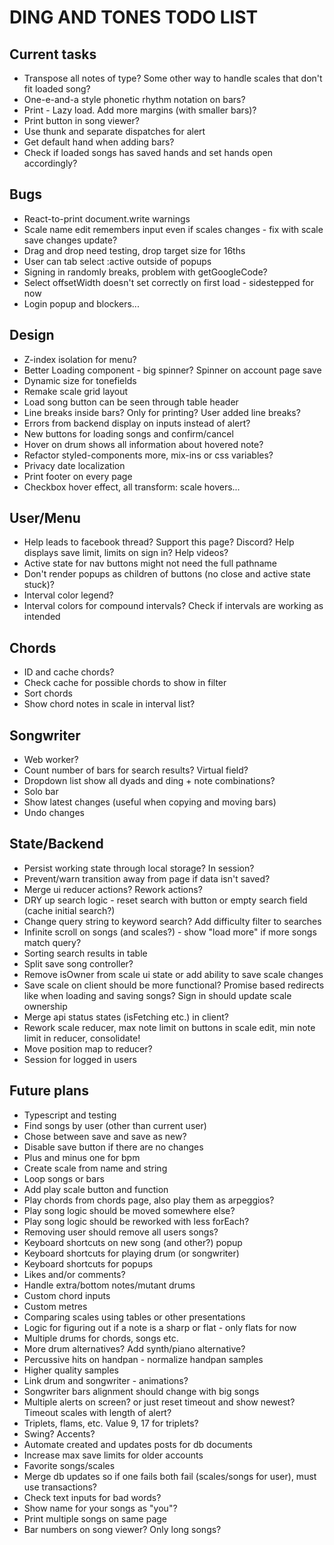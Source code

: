 # DING AND TONES TODO LIST

## Current tasks

* Transpose all notes of type? Some other way to handle scales that don't fit loaded song?
* One-e-and-a style phonetic rhythm notation on bars?
* Print - Lazy load. Add more margins (with smaller bars)?
* Print button in song viewer?
* Use thunk and separate dispatches for alert
* Get default hand when adding bars?
* Check if loaded songs has saved hands and set hands open accordingly?

## Bugs

* React-to-print document.write warnings
* Scale name edit remembers input even if scales changes - fix with scale save changes update?
* Drag and drop need testing, drop target size for 16ths
* User can tab select :active outside of popups
* Signing in randomly breaks, problem with getGoogleCode?
* Select offsetWidth doesn't set correctly on first load - sidestepped for now
* Login popup and blockers...

## Design

* Z-index isolation for menu?
* Better Loading component - big spinner? Spinner on account page save
* Dynamic size for tonefields
* Remake scale grid layout
* Load song button can be seen through table header
* Line breaks inside bars? Only for printing? User added line breaks?
* Errors from backend display on inputs instead of alert?
* New buttons for loading songs and confirm/cancel
* Hover on drum shows all information about hovered note?
* Refactor styled-components more, mix-ins or css variables?
* Privacy date localization
* Print footer on every page
* Checkbox hover effect, all transform: scale hovers...

## User/Menu

* Help leads to facebook thread? Support this page? Discord? Help displays save limit, limits on sign in? Help videos?
* Active state for nav buttons might not need the full pathname
* Don't render popups as children of buttons (no close and active state stuck)?
* Interval color legend?
* Interval colors for compound intervals? Check if intervals are working as intended

## Chords

* ID and cache chords?
* Check cache for possible chords to show in filter
* Sort chords
* Show chord notes in scale in interval list?

## Songwriter

* Web worker?
* Count number of bars for search results? Virtual field?
* Dropdown list show all dyads and ding + note combinations?
* Solo bar
* Show latest changes (useful when copying and moving bars)
* Undo changes

## State/Backend

* Persist working state through local storage? In session?
* Prevent/warn transition away from page if data isn't saved?
* Merge ui reducer actions? Rework actions?
* DRY up search logic - reset search with button or empty search field (cache initial search?)
* Change query string to keyword search? Add difficulty filter to searches
* Infinite scroll on songs (and scales?) - show "load more" if more songs match query?
* Sorting search results in table
* Split save song controller?
* Remove isOwner from scale ui state or add ability to save scale changes
* Save scale on client should be more functional? Promise based redirects like when loading and saving songs? Sign in should update scale ownership
* Merge api status states (isFetching etc.) in client?
* Rework scale reducer, max note limit on buttons in scale edit, min note limit in reducer, consolidate!
* Move position map to reducer?
* Session for logged in users

## Future plans

* Typescript and testing
* Find songs by user (other than current user)
* Chose between save and save as new?
* Disable save button if there are no changes
* Plus and minus one for bpm
* Create scale from name and string
* Loop songs or bars
* Add play scale button and function
* Play chords from chords page, also play them as arpeggios?
* Play song logic should be moved somewhere else?
* Play song logic should be reworked with less forEach?
* Removing user should remove all users songs?
* Keyboard shortcuts on new song (and other?) popup
* Keyboard shortcuts for playing drum (or songwriter)
* Keyboard shortcuts for popups
* Likes and/or comments?
* Handle extra/bottom notes/mutant drums
* Custom chord inputs
* Custom metres
* Comparing scales using tables or other presentations
* Logic for figuring out if a note is a sharp or flat - only flats for now
* Multiple drums for chords, songs etc.
* More drum alternatives? Add synth/piano alternative?
* Percussive hits on handpan - normalize handpan samples
* Higher quality samples
* Link drum and songwriter - animations?
* Songwriter bars alignment should change with big songs
* Multiple alerts on screen? or just reset timeout and show newest? Timeout scales with length of alert?
* Triplets, flams, etc. Value 9, 17 for triplets?
* Swing? Accents?
* Automate created and updates posts for db documents
* Increase max save limits for older accounts
* Favorite songs/scales
* Merge db updates so if one fails both fail (scales/songs for user), must use transactions?
* Check text inputs for bad words?
* Show name for your songs as "you"?
* Print multiple songs on same page
* Bar numbers on song viewer? Only long songs?
